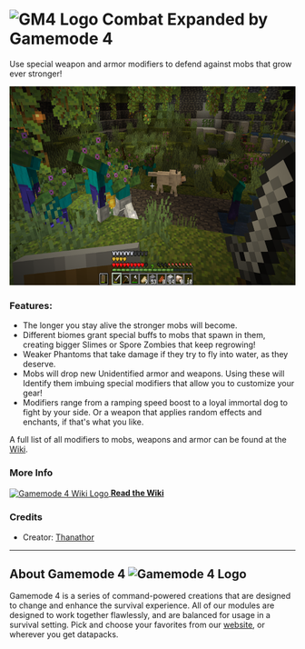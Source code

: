 # <img src="https://raw.githubusercontent.com/Gamemode4Dev/GM4_Datapacks/master/base/images/gm4_logo.png" alt="GM4 Logo" width="32" /> Combat Expanded by Gamemode 4<!--$pmc:delete-->

Use special weapon and armor modifiers to defend against mobs that grow ever stronger!<!--$pmc:headerSize-->

<img src="https://raw.githubusercontent.com/Gamemode4Dev/GM4_Datapacks/master/gm4_combat_expanded/images/combat_expanded.png" alt="Spore Zombies in Lush Caves" height="350"/>  <!--$modrinth:replaceWithVideo--> <!--$pmc:delete-->

### Features:
- The longer you stay alive the stronger mobs will become.
- Different biomes grant special buffs to mobs that spawn in them, creating bigger Slimes or Spore Zombies that keep regrowing!
- Weaker Phantoms that take damage if they try to fly into water, as they deserve.
- Mobs will drop new Unidentified armor and weapons. Using these will Identify them imbuing special modifiers that allow you to customize your gear!
- Modifiers range from a ramping speed boost to a loyal immortal dog to fight by your side. Or a weapon that applies random effects and enchants, if that's what you like.

A full list of all modifiers to mobs, weapons and armor can be found at the [Wiki](https://wiki.gm4.co/wiki/Combat_Expanded).

### More Info
[<img src="https://raw.githubusercontent.com/Gamemode4Dev/GM4_Datapacks/master/base/images/gm4_wiki_logo.png" alt="Gamemode 4 Wiki Logo" width="40" align="center"/> **Read the Wiki**](https://wiki.gm4.co/wiki/Combat_Expanded)

### Credits
- Creator: [Thanathor](https://twitter.com/The_Thanathor)

---
## About Gamemode 4 <img src="https://raw.githubusercontent.com/Gamemode4Dev/GM4_Datapacks/master/base/images/gm4_logo.png" alt="Gamemode 4 Logo" width="20"/>
Gamemode 4 is a series of command-powered creations that are designed to change and enhance the survival experience. All of our modules are designed to work together flawlessly, and are balanced for usage in a survival setting. Pick and choose your favorites from our [website](https://gm4.co), or wherever you get datapacks.